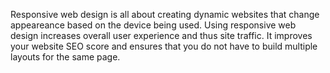 Responsive web design is all about creating dynamic websites that change appeareance based on the device being used. Using responsive web design increases overall user experience and thus site traffic. It improves your website SEO score and ensures that you do not have to build multiple layouts for the same page. 
